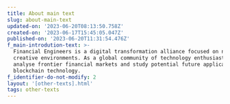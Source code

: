 ```yaml
---
title: About main text
slug: about-main-text
updated-on: '2023-06-20T08:13:50.758Z'
created-on: '2023-06-17T15:45:05.047Z'
published-on: '2023-06-20T11:31:54.476Z'
f_main-introdution-text: >-
  Financial Engineers is a digital transformation alliance focused on nurturing
  creative environments. As a global community of technology enthusiasts, we
  analyse frontier financial markets and study potential future applications of
  blockchain technology.
f_identifier-do-not-modify: 2
layout: '[other-texts].html'
tags: other-texts
---
```



